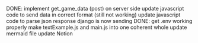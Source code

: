 DONE: implement get_game_data (post) on server side
update javascript code to send data in correct format (still not working)
update javascript code to parse json response django is now sending
DONE: get .env working properly
make textExample.js and main.js into one coherent whole
update mermaid file
update Notion